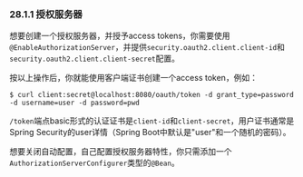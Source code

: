 ### 28.1.1 授权服务器

想要创建一个授权服务器，并授予access tokens，你需要使用`@EnableAuthorizationServer`，并提供`security.oauth2.client.client-id`和`security.oauth2.client.client-secret`配置。

按以上操作后，你就能使用客户端证书创建一个access token，例如：
```shell
$ curl client:secret@localhost:8080/oauth/token -d grant_type=password -d username=user -d password=pwd
```
`/token`端点basic形式的认证证书是`client-id`和`client-secret`，用户证书通常是Spring Security的user详情（Spring Boot中默认是"user"和一个随机的密码）。

想要关闭自动配置，自己配置授权服务器特性，你只需添加一个`AuthorizationServerConfigurer`类型的`@Bean`。
